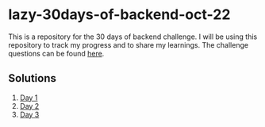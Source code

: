 # lazy-30days-of-backend-oct-22

This is a repository for the 30 days of backend challenge. I will be using this repository to track my progress and to share my learnings. The challenge questions can be found [here](https://docs.google.com/document/d/1nfo9PCpUiYiFAFR1NU4pUzcpk34Egk8Ri6k7wzO0WI8/edit?usp=sharing).

## Solutions

1. [Day 1](./day1/Main.java)
2. [Day 2](./day2/Main.java)
3. [Day 3](./day3/Main.java)
